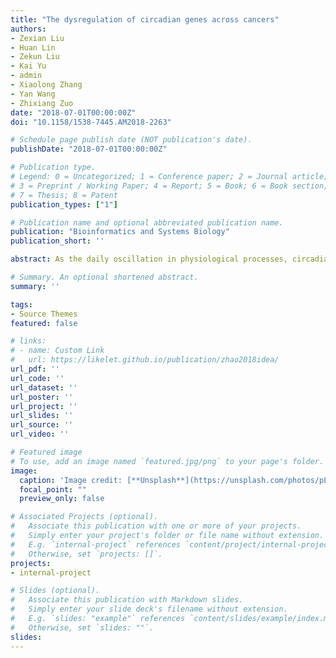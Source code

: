 ```yaml
---
title: "The dysregulation of circadian genes across cancers"
authors:
- Zexian Liu
- Huan Lin
- Zekun Liu
- Kai Yu
- admin
- Xiaolong Zhang
- Yan Wang
- Zhixiang Zuo
date: "2018-07-01T00:00:00Z"
doi: "10.1158/1538-7445.AM2018-2263"

# Schedule page publish date (NOT publication's date).
publishDate: "2018-07-01T00:00:00Z"

# Publication type.
# Legend: 0 = Uncategorized; 1 = Conference paper; 2 = Journal article;
# 3 = Preprint / Working Paper; 4 = Report; 5 = Book; 6 = Book section;
# 7 = Thesis; 8 = Patent
publication_types: ["1"]

# Publication name and optional abbreviated publication name.
publication: "Bioinformatics and Systems Biology"
publication_short: ''

abstract: As the daily oscillation in physiological processes, circadian is critical for health while disruption of the circadian rhythm has been associated with cancer in humans. Generally, circadian rhythm was proposed to play important roles in tumor suppression, while there were also evidences that disruption of canonical circadian pathway have anti-cancer effects. In this study, we systematically analyzed the aberrances including mutation, somatic copy number alternation, differential DNA methylation and differential expression of circadian genes across cancers based on TCGA data. It is observed that core circadian network genes (CCNGs) such as PER1/2/3, CLOCK, CRY1/2, ARNTL were highly mutated in a number of cancers such as uterine corpus endometrial carcinoma, skin cutaneous melanoma, stomach adenocarcinoma and colon adenocarcinoma. Generally, the expression for the majority of CCNGs was down regulated in a variety of the cancers such as bladder urothelial carcinoma, head and neck squamous cell carcinoma, breast invasive carcinoma, cervical and endocervical cancers, prostate adenocarcinoma, glioblastoma multiforme and stomach adenocarcinoma, while the expression of a number of CCNGs were related with overall survival in various cancers. The alternations of somatic copy number and DNA methylation were observed to be consistent with the differential expression of these CCNGs. Furthermore, the PCA based circadian gene expression signature was found to be related with the overall survivals and immunophenotypes among cancers, which indicated that circadian rhythm might play critical roles in regulation of immune signaling state in tumor environment. Taken together, our study provided comprehensive analyses of the aberrances and functional roles of circadian genes in cancer, while the results should be helpful for further investigation of the molecular mechanisms and therapy development for cancer.

# Summary. An optional shortened abstract.
summary: ''

tags:
- Source Themes
featured: false

# links:
# - name: Custom Link
#   url: https://likelet.github.io/publication/zhao2018idea/
url_pdf: ''
url_code: ''
url_dataset: ''
url_poster: ''
url_project: ''
url_slides: ''
url_source: ''
url_video: ''

# Featured image
# To use, add an image named `featured.jpg/png` to your page's folder. 
image:
  caption: 'Image credit: [**Unsplash**](https://unsplash.com/photos/pLCdAaMFLTE)'
  focal_point: ""
  preview_only: false

# Associated Projects (optional).
#   Associate this publication with one or more of your projects.
#   Simply enter your project's folder or file name without extension.
#   E.g. `internal-project` references `content/project/internal-project/index.md`.
#   Otherwise, set `projects: []`.
projects:
- internal-project

# Slides (optional).
#   Associate this publication with Markdown slides.
#   Simply enter your slide deck's filename without extension.
#   E.g. `slides: "example"` references `content/slides/example/index.md`.
#   Otherwise, set `slides: ""`.
slides:
---
```


